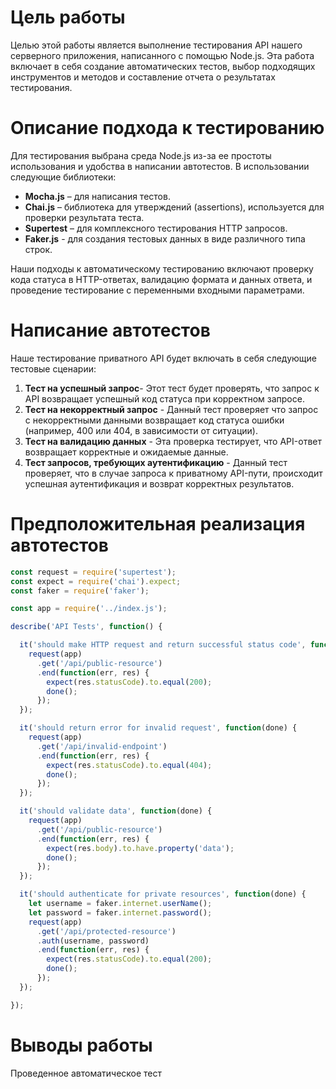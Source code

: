 # Цель работы

Целью этой работы является выполнение тестирования API нашего серверного приложения, написанного с помощью Node.js. Эта работа включает в себя создание автоматических тестов, выбор подходящих инструментов и методов и составление отчета о результатах тестирования.

# Описание подхода к тестированию

Для тестирования выбрана среда Node.js из-за ее простоты использования и удобства в написании автотестов. В использовании следующие библиотеки:

- **Mocha.js** – для написания тестов.
- **Chai.js** – библиотека для утверждений (assertions), используется для проверки результата теста.
- **Supertest** – для комплексного тестирования HTTP запросов.
- **Faker.js** - для создания тестовых данных в виде различного типа строк.

Наши подходы к автоматическому тестированию включают проверку кода статуса в HTTP-ответах, валидацию формата и данных ответа, и проведение тестирование с переменными входными параметрами.

# Написание автотестов

Наше тестирование приватного API будет включать в себя следующие тестовые сценарии:

1. **Тест на успешный запрос**- Этот тест будет проверять, что запрос к API возвращает успешный код статуса при корректном запросе.
2. **Тест на некорректный запрос** - Данный тест проверяет что запрос с некорректными данными возвращает код статуса ошибки (например, 400 или 404, в зависимости от ситуации).
3. **Тест на валидацию данных** - Эта проверка тестирует, что API-ответ возвращает корректные и ожидаемые данные.
4. **Тест запросов, требующих аутентификацию** - Данный тест проверяет, что в случае запроса к приватному API-пути, происходит успешная аутентификация и возврат корректных результатов.

# Предположительная реализация автотестов

```javascript
const request = require('supertest');
const expect = require('chai').expect;
const faker = require('faker');

const app = require('../index.js');

describe('API Tests', function() {

  it('should make HTTP request and return successful status code', function(done) {
    request(app)
      .get('/api/public-resource')
      .end(function(err, res) {
        expect(res.statusCode).to.equal(200);
        done();
      });
  });

  it('should return error for invalid request', function(done) {
    request(app)
      .get('/api/invalid-endpoint')
      .end(function(err, res) {
        expect(res.statusCode).to.equal(404);
        done();
      });
  });

  it('should validate data', function(done) {
    request(app)
      .get('/api/public-resource')
      .end(function(err, res) {
        expect(res.body).to.have.property('data');
        done();
      });
  });

  it('should authenticate for private resources', function(done) {
    let username = faker.internet.userName();
    let password = faker.internet.password();
    request(app)
      .get('/api/protected-resource')
      .auth(username, password)
      .end(function(err, res) {
        expect(res.statusCode).to.equal(200);
        done();
      });
  });

});
```

# Выводы работы

Проведенное автоматическое тест